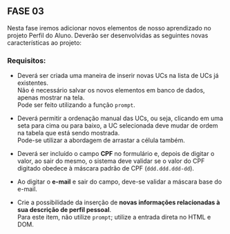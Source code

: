 ## FASE 03

Nesta fase iremos adicionar novos elementos de nosso aprendizado no projeto Perfil do Aluno. Deverão ser desenvolvidas as seguintes novas características ao projeto:

### Requisitos:

- Deverá ser criada uma maneira de inserir novas UCs na lista de UCs já existentes.  
  Não é necessário salvar os novos elementos em banco de dados, apenas mostrar na tela.  
  Pode ser feito utilizando a função `prompt`.

- Deverá permitir a ordenação manual das UCs, ou seja, clicando em uma seta para cima ou para baixo, a UC selecionada deve mudar de ordem na tabela que está sendo mostrada.  
  Pode-se utilizar a abordagem de arrastar a célula também.

- Deverá ser incluído o campo **CPF** no formulário e, depois de digitar o valor, ao sair do mesmo, o sistema deve validar se o valor do CPF digitado obedece à máscara padrão de CPF (`ddd.ddd.ddd-dd`).

- Ao digitar o **e-mail** e sair do campo, deve-se validar a máscara base do e-mail.

- Crie a possibilidade da inserção de **novas informações relacionadas à sua descrição de perfil pessoal**.  
  Para este item, não utilize `prompt`; utilize a entrada direta no HTML e DOM.

